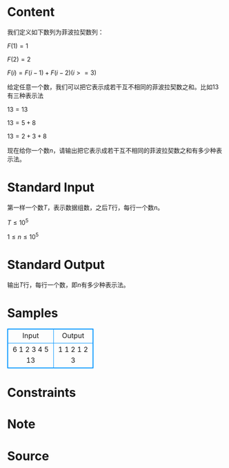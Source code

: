 
# Content

我们定义如下数列为菲波拉契数列：

$F(1)=1$

$F(2)=2$

$F(i)=F(i-1)+F(i-2)  (i>=3)$

给定任意一个数，我们可以把它表示成若干互不相同的菲波拉契数之和。比如$13$有三种表示法

$13=13$

$13=5+8$

$13=2+3+8$

现在给你一个数$n$，请输出把它表示成若干互不相同的菲波拉契数之和有多少种表示法。

# Standard Input

第一样一个数$T$，表示数据组数，之后$T$行，每行一个数$n$。

$T\leq {10}^{5}$

$1\leq n\leq {10}^{5}$

# Standard Output

输出$T$行，每行一个数，即$n$有多少种表示法。

# Samples

<style>
        table,table tr th, table tr td { border:1px solid #0094ff; }
        table { width: 200px; min-height: 25px; line-height: 25px; text-align: center; border-collapse: collapse;}   
    </style>
<table>
	<tr>
		<td>Input</td>
		<td>Output</td>
	</tr>
<tr><td>6
1
2
3
4
5
13
</td><td>1
1
2
1
2
3
</td></tr></table>


# Constraints



# Note



# Source


